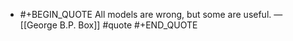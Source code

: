 - #+BEGIN_QUOTE
  All models are wrong, but some are useful. — [[George B.P. Box]]  #quote
  #+END_QUOTE